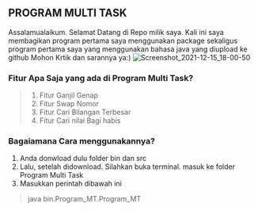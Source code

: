 ## PROGRAM MULTI TASK
Assalamualaikum. Selamat Datang di Repo milik saya. Kali ini saya membagikan program pertama saya menggunakan package sekaligus program pertama saya yang menggunakan bahasa java yang diupload ke github
Mohon Krtik dan sarannya ya:)
![Screenshot_2021-12-15_18-00-50](https://user-images.githubusercontent.com/75376635/146121251-a61cb3eb-64c2-4012-b838-33eb3d71891c.png)

### Fitur Apa Saja yang ada di Program Multi Task?
> 1. Fitur Ganjil Genap
> 2. Fitur Swap Nomor
> 3. Fitur Cari Bilangan Terbesar
> 4. Fitur Cari nilai Bagi habis

### Bagaiamana Cara menggunakannya?
1. Anda donwload dulu folder bin dan src
2. Lalu, setelah didownload. Silahkan buka terminal. masuk ke folder Program Multi Task
3. Masukkan perintah dibawah ini 
> java bin.Program_MT.Program_MT
